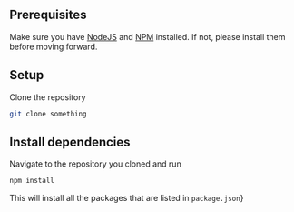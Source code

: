 

## Prerequisites
Make sure you have [NodeJS](https://nodejs.org/en/download/) and [NPM](http://blog.npmjs.org/post/85484771375/how-to-install-npm) installed. If not, please install them before moving forward.

## Setup
Clone the repository
```bash
git clone something
```

## Install dependencies
Navigate to the repository you cloned and run 
```bash
npm install
```
This will install all the packages that are listed in `package.json`}
